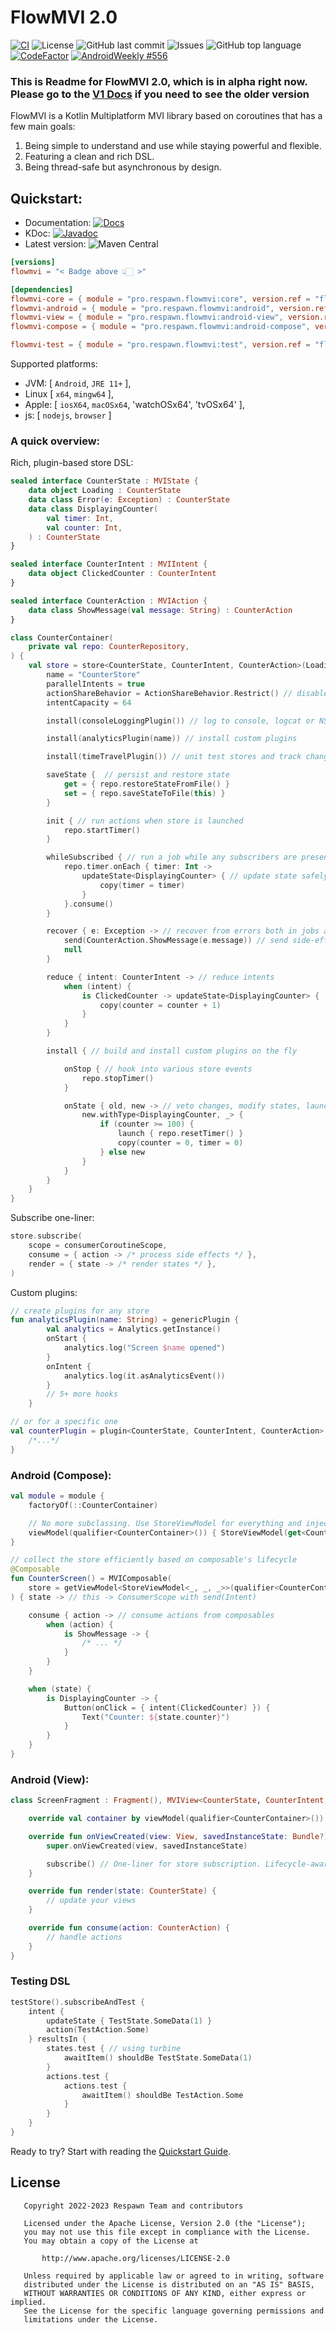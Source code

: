# FlowMVI 2.0

[![CI](https://github.com/respawn-app/FlowMVI/actions/workflows/ci.yml/badge.svg)](https://github.com/respawn-app/FlowMVI/actions/workflows/ci.yml)
![License](https://img.shields.io/github/license/respawn-app/flowMVI)
![GitHub last commit](https://img.shields.io/github/last-commit/respawn-app/FlowMVI)
![Issues](https://img.shields.io/github/issues/respawn-app/FlowMVI)
![GitHub top language](https://img.shields.io/github/languages/top/respawn-app/flowMVI)
[![CodeFactor](https://www.codefactor.io/repository/github/respawn-app/flowMVI/badge)](https://www.codefactor.io/repository/github/respawn-app/flowMVI)
[![AndroidWeekly #556](https://androidweekly.net/issues/issue-556/badge)](https://androidweekly.net/issues/issue-556/)

### This is Readme for FlowMVI 2.0, which is in alpha right now. Please go to the [V1 Docs](https://opensource.respawn.pro/FlowMVI/#/v1/) if you need to see the older version

FlowMVI is a Kotlin Multiplatform MVI library based on coroutines that has a few main goals:

1. Being simple to understand and use while staying powerful and flexible.
2. Featuring a clean and rich DSL.
3. Being thread-safe but asynchronous by design.

## Quickstart:

* Documentation:
  [![Docs](https://img.shields.io/website?down_color=red&down_message=Offline&label=Docs&up_color=green&up_message=Online&url=https%3A%2F%2Fopensource.respawn.pro%2FFlowMVI%2F%23%2F)](https://opensource.respawn.pro/FlowMVI/#/)
* KDoc:
  [![Javadoc](https://javadoc.io/badge2/pro.respawn.flowmvi/core/javadoc.svg)](https://opensource.respawn.pro/FlowMVI/javadocs)
* Latest version:
  ![Maven Central](https://img.shields.io/maven-central/v/pro.respawn.flowmvi/core?label=Maven%20Central)

```toml
[versions]
flowmvi = "< Badge above 👆🏻 >"

[dependencies]
flowmvi-core = { module = "pro.respawn.flowmvi:core", version.ref = "flowmvi" } # multiplatform
flowmvi-android = { module = "pro.respawn.flowmvi:android", version.ref = "flowmvi" } # common android
flowmvi-view = { module = "pro.respawn.flowmvi:android-view", version.ref = "flowmvi" } # view-based android
flowmvi-compose = { module = "pro.respawn.flowmvi:android-compose", version.ref = "flowmvi" }  # compose

flowmvi-test = { module = "pro.respawn.flowmvi:test", version.ref = "flowmvi" }  # test utils
```

Supported platforms:

* JVM: [ `Android`, `JRE 11+` ],
* Linux [ `x64`, `mingw64` ],
* Apple: [ `iosX64`, `macOSx64`, 'watchOSx64', 'tvOSx64' ],
* js: [ `nodejs`, `browser` ]

### A quick overview:

Rich, plugin-based store DSL:

```kotlin
sealed interface CounterState : MVIState {
    data object Loading : CounterState
    data class Error(e: Exception) : CounterState
    data class DisplayingCounter(
        val timer: Int,
        val counter: Int,
    ) : CounterState
}

sealed interface CounterIntent : MVIIntent {
    data object ClickedCounter : CounterIntent
}

sealed interface CounterAction : MVIAction {
    data class ShowMessage(val message: String) : CounterAction
}

class CounterContainer(
    private val repo: CounterRepository,
) {
    val store = store<CounterState, CounterIntent, CounterAction>(Loading) { // set initial state
        name = "CounterStore"
        parallelIntents = true
        actionShareBehavior = ActionShareBehavior.Restrict() // disable, share, distribute or consume side effects
        intentCapacity = 64

        install(consoleLoggingPlugin()) // log to console, logcat or NSLog

        install(analyticsPlugin(name)) // install custom plugins 

        install(timeTravelPlugin()) // unit test stores and track changes

        saveState {  // persist and restore state
            get = { repo.restoreStateFromFile() }
            set = { repo.saveStateToFile(this) }
        }

        init { // run actions when store is launched
            repo.startTimer()
        }

        whileSubscribed { // run a job while any subscribers are present
            repo.timer.onEach { timer: Int ->
                updateState<DisplayingCounter> { // update state safely between threads and filter by type
                    copy(timer = timer)
                }
            }.consume()
        }

        recover { e: Exception -> // recover from errors both in jobs and plugins
            send(CounterAction.ShowMessage(e.message)) // send side-effects
            null
        }

        reduce { intent: CounterIntent -> // reduce intents
            when (intent) {
                is ClickedCounter -> updateState<DisplayingCounter> {
                    copy(counter = counter + 1)
                }
            }
        }

        install { // build and install custom plugins on the fly

            onStop { // hook into various store events
                repo.stopTimer()
            }

            onState { old, new -> // veto changes, modify states, launch jobs, do literally anything
                new.withType<DisplayingCounter, _> {
                    if (counter >= 100) {
                        launch { repo.resetTimer() }
                        copy(counter = 0, timer = 0)
                    } else new
                }
            }
        }
    }
}
```

Subscribe one-liner:

```kotlin
store.subscribe(
    scope = consumerCoroutineScope,
    consume = { action -> /* process side effects */ },
    render = { state -> /* render states */ },
)
```

Custom plugins:

```kotlin
// create plugins for any store 
fun analyticsPlugin(name: String) = genericPlugin {
        val analytics = Analytics.getInstance()
        onStart {
            analytics.log("Screen $name opened")
        }
        onIntent {
            analytics.log(it.asAnalyticsEvent())
        }
        // 5+ more hooks
    }

// or for a specific one
val counterPlugin = plugin<CounterState, CounterIntent, CounterAction> {
    /*...*/
}
```

### Android (Compose):

```kotlin
val module = module {
    factoryOf(::CounterContainer)

    // No more subclassing. Use StoreViewModel for everything and inject containers or stores directly.
    viewModel(qualifier<CounterContainer>()) { StoreViewModel(get<CounterContainer>().store) }
}

// collect the store efficiently based on composable's lifecycle
@Composable
fun CounterScreen() = MVIComposable(
    store = getViewModel<StoreViewModel<_, _, _>>(qualifier<CounterContainer>()),
) { state -> // this -> ConsumerScope with send(Intent)  

    consume { action -> // consume actions from composables
        when (action) {
            is ShowMessage -> {
                /* ... */
            }
        }
    }

    when (state) {
        is DisplayingCounter -> {
            Button(onClick = { intent(ClickedCounter) }) {
                Text("Counter: ${state.counter}")
            }
        }
    }
}
```

### Android (View):

```kotlin
class ScreenFragment : Fragment(), MVIView<CounterState, CounterIntent, CounterAction> {

    override val container by viewModel(qualifier<CounterContainer>())

    override fun onViewCreated(view: View, savedInstanceState: Bundle?) {
        super.onViewCreated(view, savedInstanceState)

        subscribe() // One-liner for store subscription. Lifecycle-aware and efficient.
    }

    override fun render(state: CounterState) {
        // update your views
    }

    override fun consume(action: CounterAction) {
        // handle actions
    }
}
```

### Testing DSL

```kotlin
testStore().subscribeAndTest {
    intent {
        updateState { TestState.SomeData(1) }
        action(TestAction.Some)
    } resultsIn {
        states.test { // using turbine
            awaitItem() shouldBe TestState.SomeData(1)
        }
        actions.test {
            actions.test {
                awaitItem() shouldBe TestAction.Some
            }
        }
    }
}
```

Ready to try? Start with reading the [Quickstart Guide](https://opensource.respawn.pro/FlowMVI/#/quickstart).

## License

```
   Copyright 2022-2023 Respawn Team and contributors

   Licensed under the Apache License, Version 2.0 (the "License");
   you may not use this file except in compliance with the License.
   You may obtain a copy of the License at

       http://www.apache.org/licenses/LICENSE-2.0

   Unless required by applicable law or agreed to in writing, software
   distributed under the License is distributed on an "AS IS" BASIS,
   WITHOUT WARRANTIES OR CONDITIONS OF ANY KIND, either express or implied.
   See the License for the specific language governing permissions and
   limitations under the License.

```
